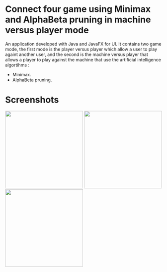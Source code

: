 <h1> Connect four game using Minimax and AlphaBeta pruning in machine versus player mode </h1>
An application developed with Java and JavaFX for UI. It contains two game mode, the first mode is the player versus player which allow a user to play againt another user, and the second is the machine versus player that allows a player to play against the machine that use the artificial intelligence algortihms :
<ul>
  <li> Minimax. </li>
  <li> AlphaBeta pruning. </li>
</ul>


<h1> Screenshots </h1>
<div>
<img src="https://github.com/nouamanehaddou/connectFour/blob/master/screenshots/1.PNG" width="250" height="250"/>
<img src="https://github.com/nouamanehaddou/connectFour/blob/master/screenshots/2.PNG" width="250" height="250"/>
<img src="https://github.com/nouamanehaddou/connectFour/blob/master/screenshots/3.PNG" width="250" height="250"/>
</div>
